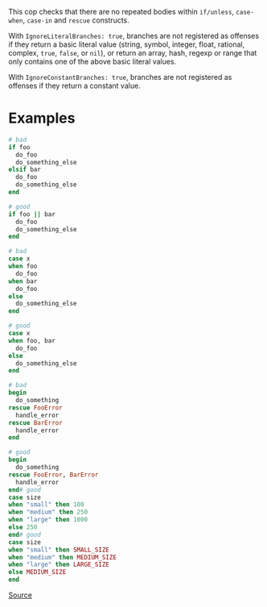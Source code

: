 
This cop checks that there are no repeated bodies
within `if/unless`, `case-when`, `case-in` and `rescue` constructs.

With `IgnoreLiteralBranches: true`, branches are not registered
as offenses if they return a basic literal value (string, symbol,
integer, float, rational, complex, `true`, `false`, or `nil`), or
return an array, hash, regexp or range that only contains one of
the above basic literal values.

With `IgnoreConstantBranches: true`, branches are not registered
as offenses if they return a constant value.

# Examples

```ruby
# bad
if foo
  do_foo
  do_something_else
elsif bar
  do_foo
  do_something_else
end

# good
if foo || bar
  do_foo
  do_something_else
end

# bad
case x
when foo
  do_foo
when bar
  do_foo
else
  do_something_else
end

# good
case x
when foo, bar
  do_foo
else
  do_something_else
end

# bad
begin
  do_something
rescue FooError
  handle_error
rescue BarError
  handle_error
end

# good
begin
  do_something
rescue FooError, BarError
  handle_error
end# good
case size
when "small" then 100
when "medium" then 250
when "large" then 1000
else 250
end# good
case size
when "small" then SMALL_SIZE
when "medium" then MEDIUM_SIZE
when "large" then LARGE_SIZE
else MEDIUM_SIZE
end
```

[Source](http://www.rubydoc.info/gems/rubocop/RuboCop/Cop/Lint/DuplicateBranch)